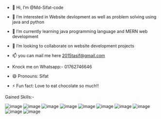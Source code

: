 - 👋 Hi, I’m @Md-Sifat-code
- 👀 I’m interested in Website devlopment as well as problem solving using java and python
- 🌱 I’m currently learning java programming language and MERN web development
- 💞️ I’m looking to collaborate on website development projects
- 📫 you can mail me here 2015tasif@gmail.com
- Knock me on Whatsapp:- 01762746646
  
- 😄 Pronouns: Sifat
- ⚡ Fun fact: Love to eat chocolate so much!!

Gained Skills:-





![image](https://github.com/user-attachments/assets/d15150fa-2f68-451b-91a1-eb3d83f7a8f5)    ![image](https://github.com/user-attachments/assets/fbaa7e0c-c4a7-46f9-98f4-f8e850ad1502)     ![image](https://github.com/user-attachments/assets/a85e708e-74c0-4337-aab3-26585453cdcd)     ![image](https://github.com/user-attachments/assets/54047805-6d9d-4c28-935a-027c0556b2df)     ![image](https://github.com/user-attachments/assets/cedab6c9-9621-434d-80ea-e645af6a71d3)     ![image](https://github.com/user-attachments/assets/60467f56-e124-4688-a0f9-20ed824a546c)      ![image](https://github.com/user-attachments/assets/c682edfc-c14e-4cb3-8669-509aeaea7252)      ![image](https://github.com/user-attachments/assets/19f72497-85a8-4199-9514-ccba1c135d64)     ![image](https://github.com/user-attachments/assets/6e74ad51-d3fa-4c6e-93c8-1374d1bedd8e)    ![image](https://github.com/user-attachments/assets/7046a6f9-2e55-4d72-a689-f2dc4186aef2) 









